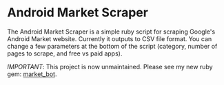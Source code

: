 # Android Market Scraper

The Android Market Scraper is a simple ruby script for scraping Google's
Android Market website.  Currently it outputs to CSV file format.  You
can change a few parameters at the bottom of the script (category,
number of pages to scrape, and free vs paid apps).

*IMPORTANT*: This project is now unmaintained.  Please see my new ruby gem: [market_bot](https://github.com/chadrem/market_bot "market_bot").
